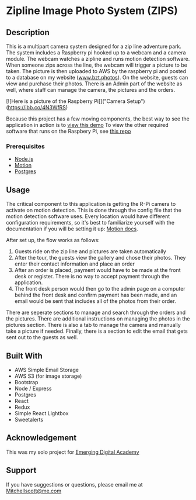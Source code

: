 # Zipline Image Photo System (ZIPS)

## Description

This is a multipart camera system designed for a zip line adventure park. The system includes a Raspberry pi hooked up to a webcam and a camera module. The webcam watches a zipline and runs motion detection software. When someone zips across the line, the webcam will trigger a picture to be taken. The picture is then uploaded to AWS by the raspberry pi and posted to a database on my website (www.bzt.photos). On the website, guests can view and purchase their photos. There is an Admin part of the website as well, where staff can manage the camera, the pictures and the orders.

[![Here is a picture of the Raspberry Pi]]("Camera Setup")(https://ibb.co/4N3WfRS)


Because this project has a few moving components, the best way to see the application in action is to [view this demo](https://www.youtube.com/watch?v=Ei-ZUtdrTKw)
To view the other required software that runs on the Raspbery Pi, see [this repo](https://github.com/Mitchellscot/zips-pi-server)

### Prerequisites

- [Node.js](https://nodejs.org/en/)
- [Motion](https://motion-project.github.io/)
- [Postgres](https://www.postgresql.org/download/)

## Usage
The critical component to this application is getting the R-Pi camera to activate on motion detection. This is done through the config file that the motion detection software uses. Every location would have different configuration requirements, so it's best to familiarize yourself with the documentation if you will be setting it up: [Motion docs](https://motion-project.github.io/motion_guide.html).

After set up, the flow works as follows:

1. Guests ride on the zip line and pictures are taken automatically
2. After the tour, the guests view the gallery and chose their photos. They enter their contact information and place an order
3. After an order is placed, payment would have to be made at the front desk or register. There is no way to accept payment through the application.
4. The front desk person would then go to the admin page on a computer behind the front desk and confirm payment has been made, and an email would be sent that includes all of the photos from their order.

There are seperate sections to manage and search through the orders and the pictures. There are additional instructions on managing the photos in the pictures section.
There is also a tab to manage the camera and manually take a picture if needed.
Finally, there is a section to edit the email that gets sent out to the guests as well.

## Built With

- AWS Simple Email Storage
- AWS S3 (for image storage)
- Bootstrap
- Node / Express
- Postgres
- React
- Redux
- Simple React Lightbox
- Sweetalerts

## Acknowledgement
This was my solo project for [Emerging Digital Academy](https://www.emergingacademy.org/) 

## Support
If you have suggestions or questions, please email me at Mitchellscott@me.com
